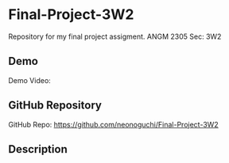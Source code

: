 # Final-Project-3W2
Repository for my final project assigment. ANGM 2305 Sec: 3W2

## Demo
Demo Video: <URL>

## GitHub Repository
GitHub Repo: <https://github.com/neonoguchi/Final-Project-3W2>

## Description